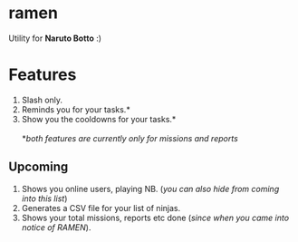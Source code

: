 # ramen

Utility for **Naruto Botto** :)

# Features
1. Slash only.
1. Reminds you for your tasks.*
2. Show you the cooldowns for your tasks.*<br><br>
**both features are currently only for missions and reports*

## Upcoming
1. Shows you online users, playing NB. (*you can also hide from coming into this list*)
2. Generates a CSV file for your list of ninjas.
3. Shows your total missions, reports etc done (*since when you came into notice of RAMEN*).
